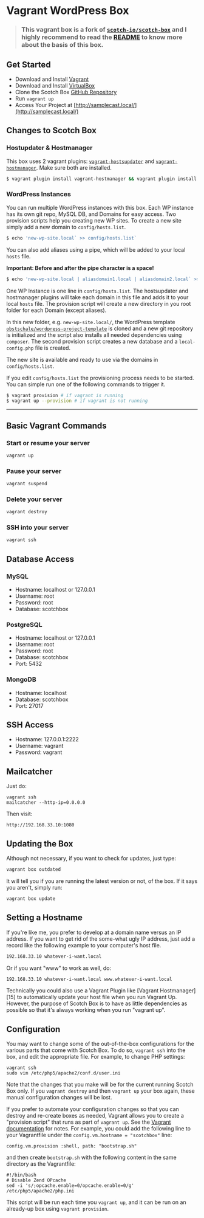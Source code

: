 Vagrant WordPress Box
=====================

> ### This vagrant box is a fork of [`scotch-io/scotch-box`](https://github.com/scotch-io/scotch-box) and I highly recommend to read the [README](https://github.com/scotch-io/scotch-box/blob/master/README.md) to know more about the basis of this box.


## Get Started

* Download and Install [Vagrant](https://www.vagrantup.com/downloads.html)
* Download and Install [VirtualBox](https://www.virtualbox.org/wiki/Downloads)
* Clone the Scotch Box [GitHub Repository](https://github.com/obstschale/vagrant-wordpress-box)
* Run ``` vagrant up ```
* Access Your Project at  [http://samplecast.local/](http://samplecast.local/)

## Changes to Scotch Box

### Hostupdater & Hostmanager

This box uses 2 vagrant plugins: [`vagrant-hostsupdater`](https://github.com/cogitatio/vagrant-hostsupdater) and [`vagrant-hostmanager`](https://github.com/devopsgroup-io/vagrant-hostmanager). Make sure both are installed.

```bash
$ vagrant plugin install vagrant-hostmanager && vagrant plugin install vagrant-hostsupdater
``` 

### WordPress Instances

You can run multiple WordPress instances with this box. Each WP instance has its own git repo, MySQL DB, and Domains for easy access. Two provision scripts help you creating new WP sites. To create a new site simply add a new domain to `config/hosts.list`.

```bash
$ echo 'new-wp-site.local` >> config/hosts.list`
```

You can also add aliases using a pipe, which will be added to your local `hosts` file.

**Important: Before and after the pipe character is a space!**

```bash
$ echo 'new-wp-site.local | aliasdomain1.local | aliasdomain2.local` >> config/hosts.list`
```

One WP Instance is one line in `config/hosts.list`. The hostsupdater and hostmanager plugins will take each domain in this file and adds it to your local `hosts` file. The provision script will create a new directory in you root folder for each Domain (except aliases).

In this new folder, e.g. `new-wp-site.local/`, the WordPress template [`obstschale/wordpress-project-template`](https://github.com/obstschale/wordpress-project-template) is cloned and a new git repository is initialized and the script also installs all needed dependencies using `composer`. The second provision script creates a new database and a `local-config.php` file is created.

The new site is available and ready to use via the domains in `config/hosts.list`.

If you edit `config/hosts.list` the provisioning process needs to be started. You can simple run one of the following commands to trigger it.

```bash
$ vagrant provision # if vagrant is running
$ vagrant up --provision # if vagrant is not running
```


***

## Basic Vagrant Commands


### Start or resume your server
```bash
vagrant up
```

### Pause your server
```bash
vagrant suspend
```

### Delete your server
```bash
vagrant destroy
```

### SSH into your server
```bash
vagrant ssh
```



## Database Access

### MySQL 

- Hostname: localhost or 127.0.0.1
- Username: root
- Password: root
- Database: scotchbox

### PostgreSQL

- Hostname: localhost or 127.0.0.1
- Username: root
- Password: root
- Database: scotchbox
- Port: 5432


### MongoDB

- Hostname: localhost
- Database: scotchbox
- Port: 27017


## SSH Access

- Hostname: 127.0.0.1:2222
- Username: vagrant
- Password: vagrant

## Mailcatcher

Just do:

```
vagrant ssh
mailcatcher --http-ip=0.0.0.0
```

Then visit:

```
http://192.168.33.10:1080
```


## Updating the Box

Although not necessary, if you want to check for updates, just type:

```bash
vagrant box outdated
```

It will tell you if you are running the latest version or not, of the box. If it says you aren't, simply run:

```bash
vagrant box update
```


## Setting a Hostname

If you're like me, you prefer to develop at a domain name versus an IP address. If you want to get rid of the some-what ugly IP address, just add a record like the following example to your computer's host file.

```bash
192.168.33.10 whatever-i-want.local
```

Or if you want "www" to work as well, do:

```bash
192.168.33.10 whatever-i-want.local www.whatever-i-want.local
```

Technically you could also use a Vagrant Plugin like [Vagrant Hostmanager][15] to automatically update your host file when you run Vagrant Up. However, the purpose of Scotch Box is to have as little dependencies as possible so that it's always working when you run "vagrant up".


## Configuration

You may want to change some of the out-of-the-box configurations for
the various parts that come with Scotch Box.  To do so, `vagrant ssh`
into the box, and edit the appropriate file.  For example, to change
PHP settings:

    vagrant ssh
    sudo vim /etc/php5/apache2/conf.d/user.ini

Note that the changes that you make will be for the current running
Scotch Box only.  If you `vagrant destroy` and then `vagrant up` your
box again, these manual configuration changes will be lost.

If you prefer to automate your configuration changes so that you can
destroy and re-create boxes as needed, Vagrant allows you to create a
"provision script" that runs as part of `vagrant up`.  See the
[Vagrant
documentation](https://docs.vagrantup.com/v2/getting-started/provisioning.html)
for notes.  For example, you could add the following line to your
Vagrantfile under the `config.vm.hostname = "scotchbox"` line:

    config.vm.provision :shell, path: "bootstrap.sh"

and then create `bootstrap.sh` with the following content in the same
directory as the Vagrantfile:

    #!/bin/bash
    # Disable Zend OPcache
    sed -i 's/;opcache.enable=0/opcache.enable=0/g' /etc/php5/apache2/php.ini

This script will be run each time you `vagrant up`, and it can be run
on an already-up box using `vagrant provision`.